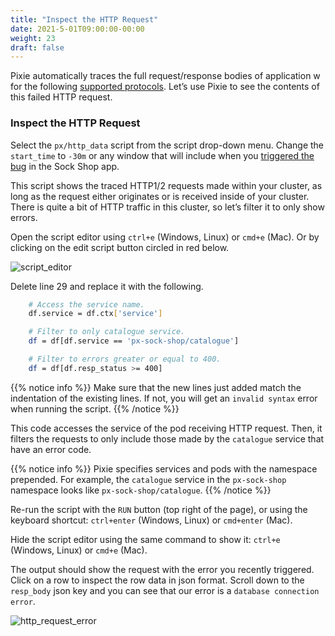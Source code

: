 ```yaml
---
title: "Inspect the HTTP Request"
date: 2021-5-01T09:00:00-00:00
weight: 23
draft: false
---
```


Pixie automatically traces the full request/response bodies of application w for the following [supported protocols](https://docs.pixielabs.ai/about-pixie/observability/). Let’s use Pixie to see the contents of this failed HTTP request.

### Inspect the HTTP Request

Select the `px/http_data` script from the script drop-down menu. Change the `start_time` to `-30m` or any window that will include when you [triggered the bug](/intermediate/241_pixie/prereqs/#trigger-the-microservices-application-bug) in the Sock Shop app.

This script shows the traced HTTP1/2 requests made within your cluster, as long as the request either originates or is received inside of your cluster. There is quite a bit of HTTP traffic in this cluster, so let’s filter it to only show errors.

Open the script editor using `ctrl+e` (Windows, Linux) or `cmd+e` (Mac). Or by clicking on the edit script button circled in red below.

![script_editor](/images/pixie/script_editor.png)

Delete line 29 and replace it with the following.

```bash
    # Access the service name.
    df.service = df.ctx['service']

    # Filter to only catalogue service.
    df = df[df.service == 'px-sock-shop/catalogue']

    # Filter to errors greater or equal to 400.
    df = df[df.resp_status >= 400]
```

{{% notice info %}}
Make sure that the new lines just added match the indentation of the existing lines. If not, you will get an `invalid syntax` error when running the script.
{{% /notice %}}

This code accesses the service of the pod receiving HTTP request. Then, it filters the requests to only include those made by the `catalogue` service that have an error code.

{{% notice info %}}
Pixie specifies services and pods with the namespace prepended. For example, the `catalogue` service in the `px-sock-shop` namespace looks like `px-sock-shop/catalogue`.
{{% /notice %}}

Re-run the script with the `RUN` button (top right of the page), or using the keyboard shortcut: `ctrl+enter` (Windows, Linux) or `cmd+enter` (Mac).

Hide the script editor using the same command to show it: `ctrl+e` (Windows, Linux) or `cmd+e` (Mac).

The output should show the request with the error you recently triggered. Click on a row to inspect the row data in json format. Scroll down to the `resp_body` json key and you can see that our error is a `database connection error`.

![http_request_error](/images/pixie/http_request_error.png)
